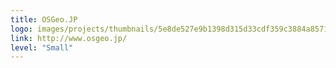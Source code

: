 ```yaml
---
title: OSGeo.JP
logo: images/projects/thumbnails/5e8de527e9b1398d315d33cdf359c3884a857165.png.150x50_q85.png
link: http://www.osgeo.jp/
level: "Small"
---
```

